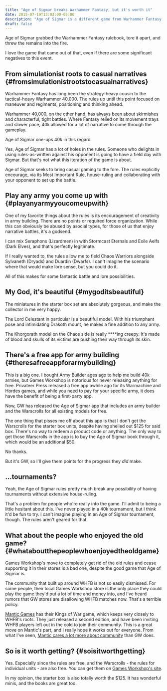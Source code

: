 ```yaml
---
title: "Age of Sigmar breaks Warhammer Fantasy, but it's worth it"
date: 2015-07-19T13:03:00-05:00
description: "Age of Sigmar is a different game from Warhammer Fantasy, and that's fine."
draft: false
---
```

Age of Sigmar grabbed the Warhammer Fantasy rulebook, tore it apart, and
threw the remains into the fire.

I love the game that came out of that, even if there are some
significant negatives to this event.

From simulationist roots to casual narratives {#fromsimulationistrootstocasualnarratives}
---------------------------------------------

Warhammer Fantasy has long been the strategy-heavy cousin to the
tactical-heavy Warhammer 40,000. The rules up until this point focused
on maneuver and regiments, positioning and thinking ahead.

Warhammer 40,000, on the other hand, has always been about skirmishes
and characterful, tight battles. Where Fantasy relied on its movement
trays and slower pace, 40k allowed for a lot of narrative to come
through the gameplay.

Age of Sigmar one-ups 40k in this regard.

Yes, Age of Sigmar has a lot of holes in the rules. Someone who delights
in using rules-as-written against his opponent is going to have a field
day with Sigmar. But that's not what this iteration of the game is
about.

Age of Sigmar seeks to bring casual gaming to the fore. The rules
explicitly encourage, via its Most Important Rule, house-ruling and
collaborating with your opponent to set up the battle.

Play any army you come up with {#playanyarmyyoucomeupwith}
------------------------------

One of my favorite things about the rules is its encouragement of
creativity in army building. There are no points or required force
organization. While this can obviously be abused by asocial types, for
those of us that enjoy narrative battles, it's a godsend.

I can mix Seraphons (Lizardmen) in with Stormcast Eternals and Exile
Aelfs (Dark Elves), and that's perfectly legitimate.

If I really wanted to, the rules allow me to field Chaos Warriors
alongside Sylvaneth (Dryads) and Duardin (Dwarfs). I can't imagine the
scenario where that would make lore sense, but you could do it.

All of this makes for some fantastic battle and lore possibilities.

My God, it's beautiful {#mygoditsbeautiful}
-----------------------

The miniatures in the starter box set are absolutely gorgeous, and make
the collector in me very happy.

The Lord Celestant in particular is a beautiful model. With his
triumphant pose and intimidating Drakoth mount, he makes a fine addition
to any army.

The Khorgorath model on the Chaos side is really ****ing creepy.
It's made of blood and skulls of its victims are pushing their way
through its skin.

There's a free app for army building {#theresafreeappforarmybuilding}
-------------------------------------

This is a big one. I bought Army Builder ages ago to help me build 40k
armies, but Games Workshop is notorious for never releasing anything for
free. Privateer Press released a free app awhile ago for its Warmachine
and Hordes games, and while you need to pay for your specific army, it
does have the benefit of being a first-party app.

Now, GW has released the Age of Sigmar app that includes an army builder
and the Warscrolls for all existing models for free.

The one thing that pisses me off about this app is that I don't get the
Warscrolls for the starter box units, despite having shelled out $125
for said box. There's no way to redeem a product code or anything. The
only way to get those Warscrolls in the app is to buy the Age of Sigmar
book through it, which would be an additional $50.

No thanks.

But it's GW, so I'll give them points for the progress they *did*
make.

...tournaments?
----------------

Yeah, the Age of Sigmar rules pretty much break any possibility of
having tournaments without extensive house-ruling.

That's a problem for people who're really into the game. I'll admit
to being a little hesitant about this. I've never played in a 40k
tournament, but I think it'd be fun to try. I can't imagine playing in
an Age of Sigmar tournament, though. The rules aren't geared for that.

What about the people who enjoyed the old game? {#whataboutthepeoplewhoenjoyedtheoldgame}
-----------------------------------------------

Games Workshop's move to completely get rid of the old rules and cease
supporting it in their stores is a bad one, despite the good game that
Age of Sigmar is.

The community that built up around WHFB is not so easily dismissed. For
some people, their local Games Workshop store is the only place they
could play the game they'd put a lot of time and money into, and I've
heard rumors that GW stores are disallowing WHFB matches now. That's a
terrible policy.

[Mantic Games](http://www.manticgames.com/) has their Kings of War game,
which keeps very closely to WHFB's roots. They just released a second
edition, and have been inviting WHFB players left out in the cold to
join their community. This is a great move on Mantic's part, and I
really hope it works out for everyone. From what I've seen, [Mantic
cares a lot more about
community](http://manticblog.com/2015/07/14/how-the-community-helped-develop-kings-of-war/)
than GW does.

So is it worth getting? {#soisitworthgetting}
-----------------------

Yes. Especially since the rules are free, and the Warscrolls - the rules
for individual units - are also free. You can get them on [Games
Workshop's
site](http://www.games-workshop.com/en-US/age-of-sigmar-compendiums).

In my opinion, the starter box is also totally worth the $125. It has
wonderful minis, and the books are great too.